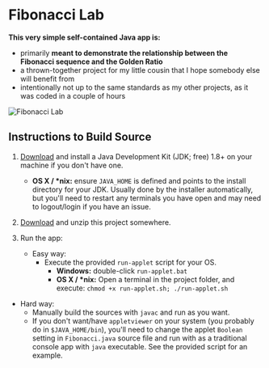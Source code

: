 # Fibonacci Lab

**This very simple self-contained Java app is:**
 - primarily __meant to demonstrate the relationship between the Fibonacci sequence and the Golden Ratio__
 - a thrown-together project for my little cousin that I hope somebody else will benefit from
 - intentionally not up to the same standards as my other projects, as it was coded in a couple of hours

![Fibonacci Lab](http://www.entangledloops.com/img/fibonacci.png?random=203948092348.303)

## Instructions to Build Source

1. [Download](http://www.oracle.com/technetwork/java/javase/downloads/jdk8-downloads-2133151.html) and install a Java Development Kit (JDK; free) 1.8+ on your machine if you don't have one. 
     - **OS X / \*nix:** ensure `JAVA_HOME` is defined and points to the install directory for your JDK. Usually done by the installer automatically, but you'll need to restart any terminals you have open and may need to logout/login if you have an issue.

2. [Download](https://github.com/entangledloops/fibonacci/archive/master.zip) and unzip this project somewhere.

3. Run the app:

   - Easy way:
     - Execute the provided `run-applet` script for your OS.
        - **Windows:** double-click `run-applet.bat`
        - **OS X / \*nix:** Open a terminal in the project folder, and execute: `chmod +x run-applet.sh; ./run-applet.sh`
  - Hard way:
     - Manually build the sources with `javac` and run as you want. 
     - If you don't want/have `appletviewer` on your system (you probably do in `$JAVA_HOME/bin`), you'll need to change the applet `Boolean` setting in `Fibonacci.java` source file and run with as a traditional console app with `java` executable. See the provided script for an example.
  

